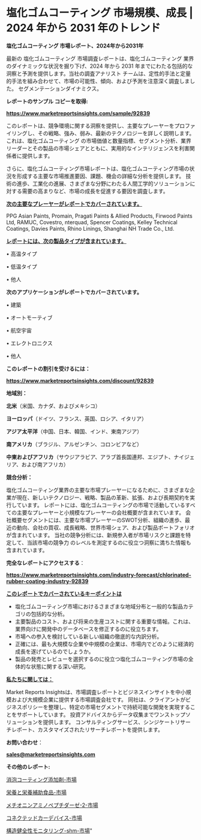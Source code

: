 # 塩化ゴムコーティング 市場規模、成長 | 2024 年から 2031 年のトレンド

<strong>塩化ゴムコーティング 市場レポート、2024年から2031年</strong>

最新の 塩化ゴムコーティング 市場調査レポートは、塩化ゴムコーティング 業界のダイナミックな状況を掘り下げ、2024 年から 2031 年までにわたる包括的な洞察と予測を提供します。当社の調査アナリスト チームは、定性的手法と定量的手法を組み合わせて、市場の可能性、傾向、および予測を注意深く調査しました。 セグメンテーションダイナミクス。



<strong>レポートのサンプル コピーを取得:</strong> <a href=https://www.marketreportsinsights.com/sample/92839>

<strong><u>https://www.marketreportsinsights.com/sample/92839</u></strong></a>

このレポートは、競争環境に関する洞察を提供し、主要なプレーヤーをプロファイリングし、その戦略、強み、弱み、最新のテクノロジーを詳しく説明します。 これは、塩化ゴムコーティング の市場価値と数量指標、セグメント分析、業界リーダーとその製品の市場シェアとともに、実用的なインテリジェンスを利害関係者に提供します。

さらに、塩化ゴムコーティング市場レポートは、塩化ゴムコーティング市場の状況を形成する主要な市場推進要因、課題、機会の詳細な分析を提供します。 技術の進歩、工業化の進展、さまざまな分野にわたる人間工学的ソリューションに対する需要の高まりなど、市場の成長を促進する要因を調査します。



<strong><u>次の主要なプレーヤーがレポートでカバーされています。</u></strong>

PPG Asian Paints, Promain, Pragati Paints & Allied Products, Firwood Paints Ltd, RAMUC, Covestro, nterquad, Spencer Coatings, Kelley Technical Coatings, Davies Paints, Rhino Linings, Shanghai NH Trade Co., Ltd.



<strong><u><b>レポートには、次の製品タイプが含まれています。</b></u></strong>

• 高温タイプ

• 低温タイプ

• 他人



<strong><b>次のアプリケーションがレポートでカバーされています。</b></strong>

• 建築

• オートモーティブ

• 航空宇宙

• エレクトロニクス

• 他人



<strong><b>このレポートの割引を受けるには：</b></strong><a href=https://www.marketreportsinsights.com/discount/92839>

<strong><u>https://www.marketreportsinsights.com/discount/92839</u></strong></a>



<strong>地域別：</strong>



<strong>北米</strong>（米国、カナダ、およびメキシコ）



<strong>ヨーロッパ</strong>（ドイツ、フランス、英国、ロシア、イタリア）



<strong>アジア太平洋</strong>（中国、日本、韓国、インド、東南アジア）



<strong>南アメリカ</strong>（ブラジル、アルゼンチン、コロンビアなど）



<strong>中東およびアフリカ</strong>（サウジアラビア、アラブ首長国連邦、エジプト、ナイジェリア、および南アフリカ）



<strong>競合分析：</strong>

塩化ゴムコーティング業界の主要な市場プレーヤーになるために、さまざまな企業が現在、新しいテクノロジー、戦略、製品の革新、拡張、および長期契約を実行しています。 レポートには、塩化ゴムコーティングの市場で活動しているすべての主要なプレーヤーと小規模なプレーヤーの会社概要が含まれています。 会社概要セグメントには、主要な市場プレーヤーのSWOT分析、組織の進歩、最近の動向、会社の買収、成長戦略、世界市場シェア、および製品ポートフォリオが含まれています。 当社の競争分析には、新規参入者が市場リスクと課題を特定して、当該市場の競争力 のレベルを測定するのに役立つ洞察に満ちた情報も含まれています。



<strong>完全なレポートにアクセスする</strong>：

<a href=https://www.marketreportsinsights.com/industry-forecast/chlorinated-rubber-coating-industry-92839>

<strong><u>https://www.marketreportsinsights.com/industry-forecast/chlorinated-rubber-coating-industry-92839</u></strong></a>



<strong><u><b>このレポートでカバーされているキーポイントは</b></u></strong>
<ul>
  <li>塩化ゴムコーティング市場におけるさまざまな地域分布と一般的な製品カテゴリの包括的な分析。</li>
  <li>主要製品のコスト、および将来の生産コストに関する重要な情報。これは、業界向けに開発中のデータベースを修正するのに役立ちます。</li>
  <li>市場への参入を検討している新しい組織の徹底的な内訳分析。</li>
  <li>正確には、最も大規模な企業や中規模の企業は、市場内でどのように経済的成長を遂げているのでしょうか。</li>
  <li>製品の発売とレビューを選択するのに役立つ塩化ゴムコーティング市場の全体的な状態に関する深い研究。</li>
</ul>


<strong><u><b>私たちに関しては：</b></u></strong>

Market Reports Insightsは、市場調査レポートとビジネスインサイトを中小規模および大規模企業に提供する市場調査会社です。 同社は、クライアントがビジネスポリシーを整理し、特定の市場セグメントで持続可能な開発を実現することをサポートしています。 投資アドバイスからデータ収集までワンストップソリューションを提供します。 コンサルティングサービス、シンジケートリサーチレポート、カスタマイズされたリサーチレポートを提供します。



<strong><b>お問い合わせ</b></strong>：

<a href=mailto:sales@marketreportsinsights.com>

<strong><u>sales@marketreportsinsights.com</u></strong></a>



<strong>その他のレポート:</strong>

<a href=https://www.linkedin.com/pulse/消泡コーティング添加剤-市場-2023-年のダイナミクスとビジネストレンド-c5rmf/>消泡コーティング添加剤-市場</a>

<a href=https://www.linkedin.com/pulse/栄養と栄養補助食品-市場-2023-swot-分析と最新イノベーション-2030-7puyf/>栄養と栄養補助食品-市場</a>

<a href=https://www.linkedin.com/pulse/メチオニンアミノペプチダーゼ-2-市場-2023-競争分析と事業成長-2030-pr-news-hub-zyt3f/>メチオニンアミノペプチダーゼ-2-市場</a>

<a href=https://www.linkedin.com/pulse/コネクテッドカーデバイス-市場-2023-総利益と主要ベンダー-2030-ic79f/>コネクテッドカーデバイス-市場</a>

<a href=https://www.linkedin.com/pulse/構造健全性モニタリング-shm-市場-2023-年のダイナミクスとビジネストレンド-3nyff/>構造健全性モニタリング-shm-市場</a>"
